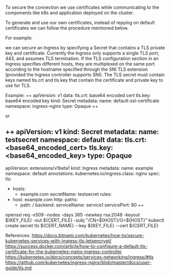 To secure the connection we use certificates while communicating to the
components like k8s and application deployed on the cluster.

To generate and use our own certificates, instead of repying on default
certificates we can follow the procedure mentioned below.


For example:

we can secure an Ingress by specifying a Secret that contains a TLS private
key and certificate. Currently the Ingress only supports a single TLS port,
443, and assumes TLS termination. If the TLS configuration section in an
Ingress specifies different hosts, they are multiplexed on the same port
according to the hostname specified through the SNI TLS extension (provided
the Ingress controller supports SNI). The TLS secret must contain keys named
tls.crt and tls.key that contain the certificate and private key to use for
TLS.

Example:
++
apiVersion: v1
data:
  tls.crt: base64 encoded cert
  tls.key: base64 encoded key
kind: Secret
metadata:
  name: default-ssl-certificate
  namespace: ingress-nginx
type: Opaque
++

or

++
apiVersion: v1
kind: Secret
metadata:
  name: testsecret
  namespace: default
data:
  tls.crt: <base64_encoded_cert>
  tls.key: <base64_encoded_key>
type: Opaque
---
apiVersion: extensions/v1beta1
kind: Ingress
metadata:
  name: example
  namespace: default
  annotations:
    kubernetes.io/ingress.class: nginx
spec:
  tls:
  - hosts:
    - example.com
    secretName: testsecret
  rules:
  - host: example.com
    http:
      paths:
      - path: /
        backend:
          serviceName: service1
          servicePort: 80
++

openssl req -x509 -nodes -days 365 -newkey rsa:2048 -keyout ${KEY_FILE} -out ${CERT_FILE} -subj "/CN=${HOST}/O=${HOST}"
kubectl create secret tls ${CERT_NAME} --key ${KEY_FILE} --cert ${CERT_FILE}


References:
https://docs.bitnami.com/kubernetes/how-to/secure-kubernetes-services-with-ingress-tls-letsencrypt/
https://success.docker.com/article/how-to-configure-a-default-tls-certificate-for-the-kubernetes-nginx-ingress-controller
https://kubernetes.io/docs/concepts/services-networking/ingress/#tls
https://github.com/kubernetes/ingress-nginx/blob/master/docs/user-guide/tls.md